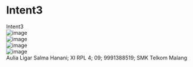 # Intent3
Intent3<br>
![image](https://cloud.githubusercontent.com/assets/22268453/19221074/029e7c74-8e66-11e6-86c4-fe9c8cf7918c.png)<br>
![image](https://cloud.githubusercontent.com/assets/22268453/19221072/f0c8a2b8-8e65-11e6-8895-7a7c8fa0b48f.png)<br>
![image](https://cloud.githubusercontent.com/assets/22268453/19221087/46c0498c-8e66-11e6-8a13-354d0f5ddac4.png)<br>
![image](https://cloud.githubusercontent.com/assets/22268453/19221111/e1390ed6-8e66-11e6-865f-63e92b0f410a.png)<br>
Aulia Ligar Salma Hanani; XI RPL 4; 09; 9991388519; SMK Telkom Malang
